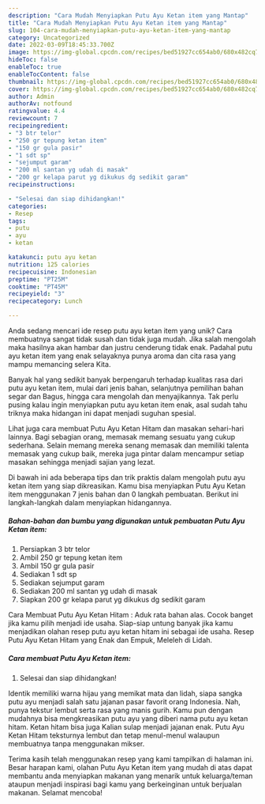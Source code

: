 ```yaml
---
description: "Cara Mudah Menyiapkan Putu Ayu Ketan item yang Mantap"
title: "Cara Mudah Menyiapkan Putu Ayu Ketan item yang Mantap"
slug: 104-cara-mudah-menyiapkan-putu-ayu-ketan-item-yang-mantap
category: Uncategorized
date: 2022-03-09T18:45:33.700Z
image: https://img-global.cpcdn.com/recipes/bed51927cc654ab0/680x482cq70/putu-ayu-ketan-item-foto-resep-utama.jpg
hideToc: false
enableToc: true
enableTocContent: false
thumbnail: https://img-global.cpcdn.com/recipes/bed51927cc654ab0/680x482cq70/putu-ayu-ketan-item-foto-resep-utama.jpg
cover: https://img-global.cpcdn.com/recipes/bed51927cc654ab0/680x482cq70/putu-ayu-ketan-item-foto-resep-utama.jpg
author: Admin
authorAv: notfound
ratingvalue: 4.4
reviewcount: 7
recipeingredient:
- "3 btr telor"
- "250 gr tepung ketan item"
- "150 gr gula pasir"
- "1 sdt sp"
- "sejumput garam"
- "200 ml santan yg udah di masak"
- "200 gr kelapa parut yg dikukus dg sedikit garam"
recipeinstructions:

- "Selesai dan siap dihidangkan!"
categories:
- Resep
tags:
- putu
- ayu
- ketan

katakunci: putu ayu ketan 
nutrition: 125 calories
recipecuisine: Indonesian
preptime: "PT25M"
cooktime: "PT45M"
recipeyield: "3"
recipecategory: Lunch

---
```





Anda sedang mencari ide resep putu ayu ketan item yang unik? Cara membuatnya sangat tidak susah dan tidak juga mudah. Jika salah mengolah maka hasilnya akan hambar dan justru cenderung tidak enak. Padahal putu ayu ketan item yang enak selayaknya punya aroma dan cita rasa yang mampu memancing selera Kita.





Banyak hal yang sedikit banyak berpengaruh terhadap kualitas rasa dari putu ayu ketan item, mulai dari jenis bahan, selanjutnya pemilihan bahan segar dan Bagus, hingga cara mengolah dan menyajikannya. Tak perlu pusing kalau ingin menyiapkan putu ayu ketan item enak,      asal sudah tahu triknya maka hidangan ini dapat menjadi suguhan spesial.














Lihat juga cara membuat Putu Ayu Ketan Hitam dan masakan sehari-hari lainnya. Bagi sebagian orang, memasak memang sesuatu yang cukup sederhana. Selain memang mereka senang memasak dan memiliki talenta memasak yang cukup baik, mereka juga pintar dalam mencampur setiap masakan sehingga menjadi sajian yang lezat.






Di bawah ini ada beberapa tips dan trik praktis dalam mengolah putu ayu ketan item yang siap dikreasikan. Kamu bisa menyiapkan Putu Ayu Ketan item menggunakan 7 jenis bahan dan 0 langkah pembuatan. Berikut ini langkah-langkah dalam menyiapkan hidangannya.

<!--inarticleads1-->

##### Bahan-bahan dan bumbu yang digunakan untuk pembuatan Putu Ayu Ketan item:

1. Persiapkan 3 btr telor
1. Ambil 250 gr tepung ketan item
1. Ambil 150 gr gula pasir
1. Sediakan 1 sdt sp
1. Sediakan sejumput garam
1. Sediakan 200 ml santan yg udah di masak
1. Siapkan 200 gr kelapa parut yg dikukus dg sedikit garam


Cara Membuat Putu Ayu Ketan Hitam : Aduk rata bahan alas. Cocok banget jika kamu pilih menjadi ide usaha. Siap-siap untung banyak jika kamu menjadikan olahan resep putu ayu ketan hitam ini sebagai ide usaha. Resep Putu Ayu Ketan Hitam yang Enak dan Empuk, Meleleh di Lidah. 

<!--inarticleads2-->

##### Cara membuat Putu Ayu Ketan item:


1. Selesai dan siap dihidangkan!

Identik memiliki warna hijau yang memikat mata dan lidah, siapa sangka putu ayu menjadi salah satu jajanan pasar favorit orang Indonesia. Nah, punya tekstur lembut serta rasa yang manis gurih. Kamu pun dengan mudahnya bisa mengkreasikan putu ayu yang diberi nama putu ayu ketan hitam. Ketan hitam bisa juga Kalian sulap menjadi jajanan enak. Putu Ayu Ketan Hitam teksturnya lembut dan tetap menul-menul walaupun membuatnya tanpa menggunakan mikser. 

Terima kasih telah menggunakan resep yang kami tampilkan di halaman ini. Besar harapan kami, olahan Putu Ayu Ketan item yang mudah di atas dapat membantu anda menyiapkan makanan yang menarik untuk keluarga/teman ataupun menjadi inspirasi bagi kamu yang berkeinginan untuk berjualan makanan. Selamat mencoba!

